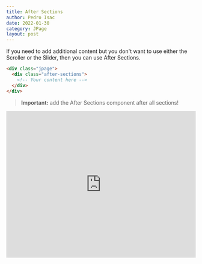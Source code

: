 ```yaml
---
title: After Sections
author: Pedro Isac
date: 2022-01-30
category: JPage
layout: post
---
```


If you need to add additional content but you don't want to use either the Scroller or the Slider, then you can use After Sections.

```html
<div class="jpage">
  <div class="after-sections">
    <!-- Your content here -->
  </div>
</div>
```

> **Important:** add the After Sections component after all sections!

<iframe height="390" style="width: 100%;" scrolling="no" title="JPage - After Sections" src="https://codepen.io/ss-pedroisac/embed/MWOoRpm?default-tab=result&editable=true&theme-id=dark" frameborder="no" loading="lazy" allowtransparency="true" allowfullscreen="true">
  See the Pen <a href="https://codepen.io/ss-pedroisac/pen/MWOoRpm">
  JPage - After Sections</a> by Pedro Isac (<a href="https://codepen.io/ss-pedroisac">@ss-pedroisac</a>)
  on <a href="https://codepen.io">CodePen</a>.
</iframe>

